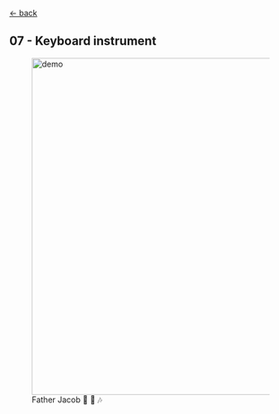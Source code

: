 [<- back](../)

## 07 - Keyboard instrument

<figure>
    <img src="./demo.gif" width=600 alt="demo" title="Demo">
    <figcaption>Father Jacob 🎵 🎹 🎶</figcaption>
</figure>
